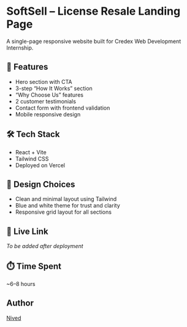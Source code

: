 # SoftSell – License Resale Landing Page

A single-page responsive website built for Credex Web Development Internship.

## 🚀 Features
- Hero section with CTA
- 3-step “How It Works” section
- “Why Choose Us” features
- 2 customer testimonials
- Contact form with frontend validation
- Mobile responsive design

## 🛠️ Tech Stack
- React + Vite
- Tailwind CSS
- Deployed on Vercel

## 🎨 Design Choices
- Clean and minimal layout using Tailwind
- Blue and white theme for trust and clarity
- Responsive grid layout for all sections

## 🔗 Live Link
_To be added after deployment_

## ⏱️ Time Spent
~6–8 hours

## Author
[Nived]()

